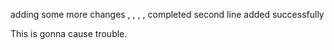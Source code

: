 adding some more changes
,
,
,
,
completed
second line added successfully

This is gonna cause trouble.
